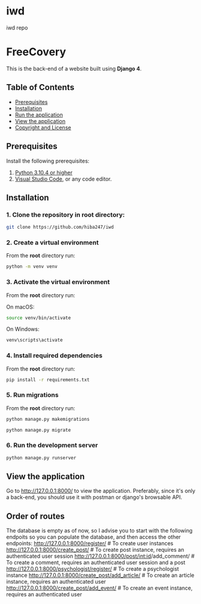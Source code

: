 # iwd
iwd repo
# FreeCovery

This is the back-end of a website built using **Django 4**.



## Table of Contents 
- [Prerequisites](#prerequisites)
- [Installation](#installation)
- [Run the application](#run-the-application)
- [View the application](#view-the-application)
- [Copyright and License](#copyright-and-license)


## Prerequisites

Install the following prerequisites:

1. [Python 3.10.4 or higher](https://www.python.org/downloads/)
2. [Visual Studio Code](https://code.visualstudio.com/download), or any code editor.


## Installation
### 1. Clone the repository in root directory:
```bash
git clone https://github.com/hiba247/iwd
```

### 2. Create a virtual environment

From the **root** directory run:

```bash
python -m venv venv
```

### 3. Activate the virtual environment

From the **root** directory run:

On macOS:

```bash
source venv/bin/activate
```

On Windows:

```bash
venv\scripts\activate
```

### 4. Install required dependencies

From the **root** directory run:

```bash
pip install -r requirements.txt
```

### 5. Run migrations

From the **root** directory run:

```bash
python manage.py makemigrations
```
```bash
python manage.py migrate
```
### 6. Run the development server
```bash
python manage.py runserver
```

## View the application

Go to http://127.0.0.1:8000/ to view the application.
Preferably, since it's only a back-end, you should use it with postman or django's browsable API.

## Order of routes

The database is empty as of now, so I advise you to start with the following endpoits so you can populate the database, and then access the other endpoints:
http://127.0.0.1:8000/register/    # To create user instances
http://127.0.0.1:8000/create_post/   # To create post instance, requires an authenticated user session
http://127.0.0.1:8000/post/<int:id>/add_comment/   # To create a comment, requires an authenticated user session and a post
http://127.0.0.1:8000/psychologist/register/   # To create a psychologist instance
http://127.0.0.1:8000/create_post/add_article/    # To create an article instance, requires an authenticated user
http://127.0.0.1:8000/create_post/add_event/    # To create an event instance, requires an authenticated user
